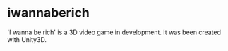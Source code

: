 # iwannaberich
'I wanna be rich' is a 3D video game in development. It was been created with Unity3D.

